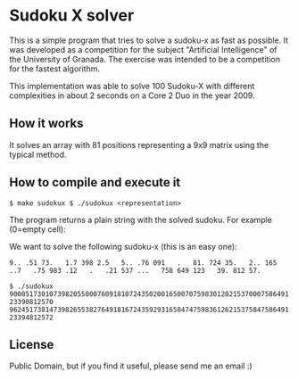 Sudoku X solver
===============

This is a simple program that tries to solve a sudoku-x as fast as possible. It was developed as a competition for the subject "Artificial Intelligence" of the University of Granada. The exercise was intended to be a competition for the fastest algorithm. 

This implementation was able to solve 100 Sudoku-X with different complexities in about 2 seconds on a Core 2 Duo in the year 2009.

How it works
------------

It solves an array with 81 positions representing a 9x9 matrix using the typical method.

How to compile and execute it
-----------------------------

`$ make sudokux
$ ./sudokux <representation>`

The program returns a plain string with the solved sudoku. For example (0=empty cell):

We want to solve the following sudoku-x (this is an easy one):

`9.. .51 73.  
1.7 398 2.5  
5.. .76 091  
.  
81. 724 35.  
2.. 165 ..7  
.75 983 .12  
.  
.21 537 ...  
758 649 123  
39. 812 57.`

`$ ./sudokux 900051730107398205500076091810724350200165007075983012021537000758649123390812570
962451738147398265538276491816724359293165847475983612621537584758649123394812572`

License
-------

Public Domain, but if you find it useful, please send me an email :)
